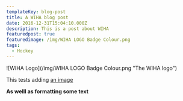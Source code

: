 ```yaml
---
templateKey: blog-post
title: A WIHA blog post
date: 2016-12-31T15:04:10.000Z
description: This is a post about WIHA
featuredpost: true
featuredimage: /img/WIHA LOGO Badge Colour.png
tags:
  - Hockey
---
```

![WIHA Logo](/img/WIHA LOGO Badge Colour.png "The WIHA logo")

This tests adding [an image](http://localhost:8888/blog)

**As welll as formatting some text**
